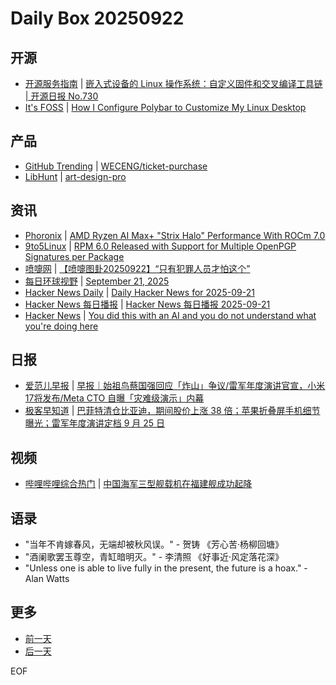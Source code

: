 # Daily Box 20250922

## 开源
- [开源服务指南](https://osguider.com/blog/) | [嵌入式设备的 Linux 操作系统：自定义固件和交叉编译工具链 | 开源日报 No.730](https://osguider.com/blog/post/daily/daily-730/)
- [It's FOSS](https://itsfoss.com/) | [How I Configure Polybar to Customize My Linux Desktop](https://itsfoss.com/configuring-polybar-linux/)

## 产品
- [GitHub Trending](https://github.com/trending?since=daily) | [WECENG/ticket-purchase](https://github.com/WECENG/ticket-purchase)
- [LibHunt](https://www.libhunt.com/) | [art-design-pro](https://www.libhunt.com/r/art-design-pro)

## 资讯
- [Phoronix](https://www.phoronix.com/) | [AMD Ryzen AI Max+ "Strix Halo" Performance With ROCm 7.0](https://www.phoronix.com/review/amd-rocm-7-strix-halo)
- [9to5Linux](https://9to5linux.com/) | [RPM 6.0 Released with Support for Multiple OpenPGP Signatures per Package](https://9to5linux.com/rpm-6-0-released-with-support-for-multiple-openpgp-signatures-per-package)
- [喷嚏网](http://www.dapenti.com/blog/blog.asp?subjectid=70&name=xilei) | [【喷嚏图卦20250922】“只有犯罪人员才怕这个”](http://www.dapenti.com/blog/more.asp?name=xilei&id=188415)
- [每日环球视野](https://idai.ly/) | [September 21, 2025](http://m.idai.ly/se/a193iG?1758412800)
- [Hacker News Daily](https://www.daemonology.net/hn-daily/) | [Daily Hacker News for 2025-09-21](https://www.daemonology.net/hn-daily/2025-09-21.html)
- [Hacker News 每日播报](https://hacker-news.agi.li/) | [Hacker News 每日播报 2025-09-21](https://hacker-news.agi.li/post/2025-09-21)
- [Hacker News](https://news.ycombinator.com/front) | [You did this with an AI and you do not understand what you're doing here](https://news.ycombinator.com/item?id=45330378)

## 日报
- [爱范儿早报](https://www.ifanr.com/category/ifanrnews) | [早报｜始祖鸟蔡国强回应「炸山」争议/雷军年度演讲官宣，小米17将发布/Meta CTO 自曝「灾难级演示」内幕](https://www.ifanr.com/1638550)
- [极客早知道](https://www.geekpark.net/column/74) | [巴菲特清仓比亚迪，期间股价上涨 38 倍；苹果折叠屏手机细节曝光；雷军年度演讲定档 9 月 25 日](https://www.geekpark.net/news/354228)

## 视频
- [哔哩哔哩综合热门](https://www.bilibili.com/v/popular/all/) | [中国海军三型舰载机在福建舰成功起降](https://b23.tv/BV16onwzyEC2)

## 语录
- "当年不肯嫁春风，无端却被秋风误。" - 贺铸 《芳心苦·杨柳回塘》
- "酒阑歌罢玉尊空，青缸暗明灭。" - 李清照 《好事近·风定落花深》
- "Unless one is able to live fully in the present, the future is a hoax." - Alan Watts

## 更多
- [前一天](daily-box-20250921.md)
- [后一天](daily-box-20250923.md)

EOF